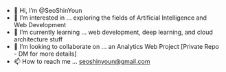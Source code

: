 - 👋 Hi, I’m @SeoShinYoun
- 👀 I’m interested in ... exploring the fields of Artificial Intelligence and Web Development
- 🌱 I’m currently learning ... web development, deep learning, and cloud architecture stuff
- 💞️ I’m looking to collaborate on ... an Analytics Web Project [Private Repo - DM for more details]
- 📫 How to reach me ... seoshinyoun@gmail.com

<!---
SeoShinYoun/SeoShinYoun is a ✨ special ✨ repository because its `README.md` (this file) appears on your GitHub profile.
You can click the Preview link to take a look at your changes.
--->
